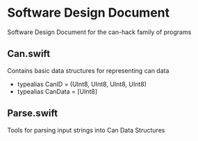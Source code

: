 # Software Design Document
Software Design Document for the can-hack family of programs

## Can.swift
Contains basic data structures for representing can data
- typealias CanID = (UInt8, UInt8, UInt8, UInt8)
- typealias CanData = [UInt8]

## Parse.swift
Tools for parsing input strings into Can Data Structures
